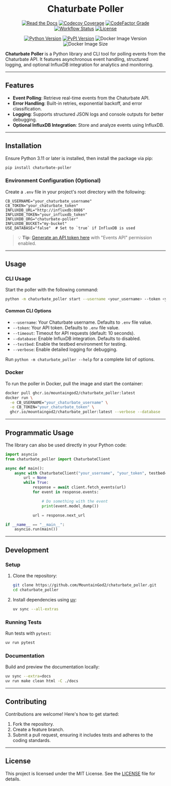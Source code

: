 <div align="center">

# Chaturbate Poller

[![Read the Docs](https://img.shields.io/readthedocs/chaturbate-poller?link=https%3A%2F%2Fchaturbate-poller.readthedocs.io%2Fen%2Fstable%2F)](https://chaturbate-poller.readthedocs.io/en/stable/)
[![Codecov Coverage](https://img.shields.io/codecov/c/github/MountainGod2/chaturbate_poller/main?link=https%3A%2F%2Fapp.codecov.io%2Fgh%2FMountainGod2%2Fchaturbate_poller)](https://app.codecov.io/gh/MountainGod2/chaturbate_poller/)
[![CodeFactor Grade](https://img.shields.io/codefactor/grade/github/MountainGod2/chaturbate_poller?link=https%3A%2F%2Fwww.codefactor.io%2Frepository%2Fgithub%2Fmountaingod2%2Fchaturbate_poller)](https://www.codefactor.io/repository/github/mountaingod2/chaturbate_poller)
[![Workflow Status](https://img.shields.io/github/actions/workflow/status/MountainGod2/chaturbate_poller/docker-build.yml?branch=main&link=https%3A%2F%2Fgithub.com%2FMountainGod2%2Fchaturbate_poller%2Factions%2Fworkflows%2Fdocker-build.yml)](https://github.com/MountainGod2/chaturbate_poller/actions/workflows/docker-build.yml/)
[![License](https://img.shields.io/pypi/l/chaturbate-poller?link=https%3A%2F%2Fgithub.com%2FMountainGod2%2Fchaturbate_poller)](https://github.com/MountainGod2/chaturbate_poller?tab=MIT-1-ov-file)

[![Python Version](https://img.shields.io/pypi/pyversions/chaturbate-poller?link=https%3A%2F%2Fwww.python.org%2Fdownloads%2F)](https://www.python.org/downloads/)
[![PyPI Version](https://img.shields.io/pypi/v/chaturbate-poller?link=https%3A%2F%2Fpypi.org%2Fproject%2Fchaturbate-poller%2F)](https://pypi.org/project/chaturbate-poller/)
![Docker Image Version](https://img.shields.io/docker/v/mountaingod2/chaturbate_poller?sort=semver&label=docker&link=https%3A%2F%2Fhub.docker.com%2Fr%2Fmountaingod2%2Fchaturbate_poller)
![Docker Image Size](https://img.shields.io/docker/image-size/mountaingod2/chaturbate_poller?sort=semver&arch=amd64&link=https%3A%2F%2Fhub.docker.com%2Fr%2Fmountaingod2%2Fchaturbate_poller%2Ftags)

</div>

**Chaturbate Poller** is a Python library and CLI tool for polling events from the Chaturbate API. It features asynchronous event handling, structured logging, and optional InfluxDB integration for analytics and monitoring.

---

## Features

- **Event Polling**: Retrieve real-time events from the Chaturbate API.
- **Error Handling**: Built-in retries, exponential backoff, and error classification.
- **Logging**: Supports structured JSON logs and console outputs for better debugging.
- **Optional InfluxDB Integration**: Store and analyze events using InfluxDB.

---

## Installation

Ensure Python 3.11 or later is installed, then install the package via pip:

```bash
pip install chaturbate-poller
```

### Environment Configuration (Optional)

Create a `.env` file in your project's root directory with the following:

```text
CB_USERNAME="your_chaturbate_username"
CB_TOKEN="your_chaturbate_token"
INFLUXDB_URL="http://influxdb:8086"
INFLUXDB_TOKEN="your_influxdb_token"
INFLUXDB_ORG="chaturbate-poller"
INFLUXDB_BUCKET="my-bucket"
USE_DATABASE="false"  # Set to `true` if InfluxDB is used
```

> 💡 **Tip**: [Generate an API token here](https://chaturbate.com/statsapi/authtoken/) with "Events API" permission enabled.

---

## Usage

### CLI Usage

Start the poller with the following command:

```bash
python -m chaturbate_poller start --username <your_username> --token <your_token>
```

#### Common CLI Options

- `--username`: Your Chaturbate username. Defaults to `.env` file value.
- `--token`: Your API token. Defaults to `.env` file value.
- `--timeout`: Timeout for API requests (default: 10 seconds).
- `--database`: Enable InfluxDB integration. Defaults to disabled.
- `--testbed`: Enable the testbed environment for testing.
- `--verbose`: Enable detailed logging for debugging.

Run `python -m chaturbate_poller --help` for a complete list of options.

### Docker

To run the poller in Docker, pull the image and start the container:

```bash
docker pull ghcr.io/mountaingod2/chaturbate_poller:latest
docker run \
  -e CB_USERNAME="your_chaturbate_username" \
  -e CB_TOKEN="your_chaturbate_token" \
  ghcr.io/mountaingod2/chaturbate_poller:latest --verbose --database
```

---

## Programmatic Usage

The library can also be used directly in your Python code:

```python
import asyncio
from chaturbate_poller import ChaturbateClient

async def main():
    async with ChaturbateClient("your_username", "your_token", testbed=False) as client:
        url = None
        while True:
            response = await client.fetch_events(url)
            for event in response.events:

                # Do something with the event
                print(event.model_dump())

            url = response.next_url

if __name__ == "__main__":
    asyncio.run(main())
```

---

## Development

### Setup

1. Clone the repository:

   ```bash
   git clone https://github.com/MountainGod2/chaturbate_poller.git
   cd chaturbate_poller
   ```

2. Install dependencies using [uv](https://docs.astral.sh/uv/):

   ```bash
   uv sync --all-extras
   ```

### Running Tests

Run tests with `pytest`:

```bash
uv run pytest
```

### Documentation

Build and preview the documentation locally:

```bash
uv sync --extra=docs
uv run make clean html -C ./docs
```

---

## Contributing

Contributions are welcome! Here's how to get started:

1. Fork the repository.
2. Create a feature branch.
3. Submit a pull request, ensuring it includes tests and adheres to the coding standards.

---

## License

This project is licensed under the MIT License. See the [LICENSE](LICENSE) file for details.
